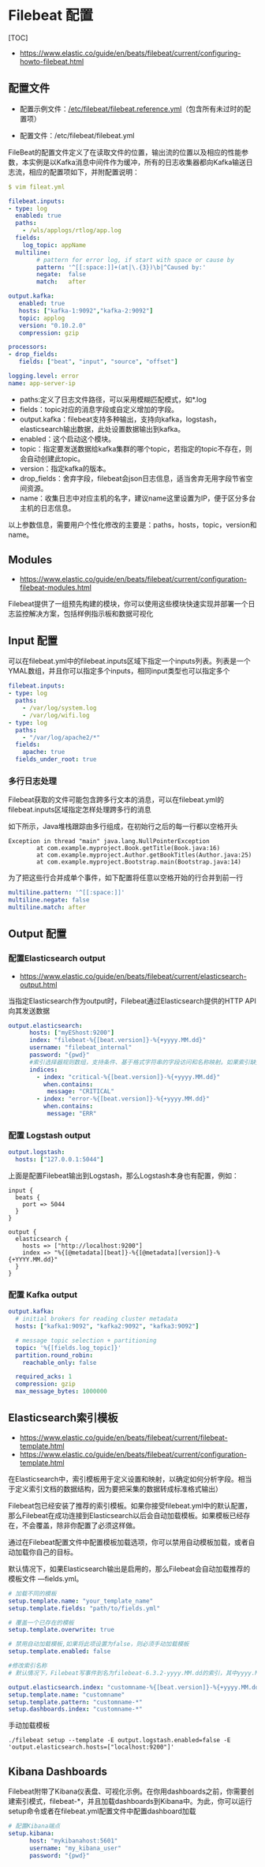 # Filebeat 配置

[TOC]

- <https://www.elastic.co/guide/en/beats/filebeat/current/configuring-howto-filebeat.html>

## 配置文件

- 配置示例文件：[/etc/filebeat/filebeat.reference.yml](https://www.elastic.co/guide/en/beats/filebeat/current/filebeat-reference-yml.html)（包含所有未过时的配置项）

- 配置文件：/etc/filebeat/filebeat.yml

FileBeat的配置文件定义了在读取文件的位置，输出流的位置以及相应的性能参数，本实例是以Kafka消息中间件作为缓冲，所有的日志收集器都向Kafka输送日志流，相应的配置项如下，并附配置说明：

```yml
$ vim fileat.yml

filebeat.inputs:
- type: log
  enabled: true
  paths:
    - /wls/applogs/rtlog/app.log
  fields:
    log_topic: appName
  multiline:
        # pattern for error log, if start with space or cause by 
        pattern: '^[[:space:]]+(at|\.{3})\b|^Caused by:'
        negate:  false
        match:   after

output.kafka:
   enabled: true
   hosts: ["kafka-1:9092","kafka-2:9092"]
   topic: applog
   version: "0.10.2.0"
   compression: gzip

processors:
- drop_fields:
   fields: ["beat", "input", "source", "offset"]

logging.level: error
name: app-server-ip
```

- paths:定义了日志文件路径，可以采用模糊匹配模式，如*.log
- fields：topic对应的消息字段或自定义增加的字段。
- output.kafka：filebeat支持多种输出，支持向kafka，logstash，elasticsearch输出数据，此处设置数据输出到kafka。
- enabled：这个启动这个模块。
- topic：指定要发送数据给kafka集群的哪个topic，若指定的topic不存在，则会自动创建此topic。
- version：指定kafka的版本。
- drop_fields：舍弃字段，filebeat会json日志信息，适当舍弃无用字段节省空间资源。
- name：收集日志中对应主机的名字，建议name这里设置为IP，便于区分多台主机的日志信息。

以上参数信息，需要用户个性化修改的主要是：paths，hosts，topic，version和name。

## Modules

- <https://www.elastic.co/guide/en/beats/filebeat/current/configuration-filebeat-modules.html>

Filebeat提供了一组预先构建的模块，你可以使用这些模块快速实现并部署一个日志监控解决方案，包括样例指示板和数据可视化

## Input 配置

可以在filebeat.yml中的filebeat.inputs区域下指定一个inputs列表。列表是一个YMAL数组，并且你可以指定多个inputs，相同input类型也可以指定多个

```yml
filebeat.inputs:
- type: log
  paths:
    - /var/log/system.log
    - /var/log/wifi.log
- type: log
  paths:
    - "/var/log/apache2/*"
  fields:
    apache: true
  fields_under_root: true

```

### 多行日志处理

Filebeat获取的文件可能包含跨多行文本的消息，可以在filebeat.yml的filebeat.inputs区域指定怎样处理跨多行的消息

如下所示，Java堆栈跟踪由多行组成，在初始行之后的每一行都以空格开头

```text
Exception in thread "main" java.lang.NullPointerException
        at com.example.myproject.Book.getTitle(Book.java:16)
        at com.example.myproject.Author.getBookTitles(Author.java:25)
        at com.example.myproject.Bootstrap.main(Bootstrap.java:14)
```

为了把这些行合并成单个事件，如下配置将任意以空格开始的行合并到前一行

```yml
multiline.pattern: '^[[:space:]]'
multiline.negate: false
multiline.match: after
```

## Output 配置

### 配置Elasticsearch output  

- <https://www.elastic.co/guide/en/beats/filebeat/current/elasticsearch-output.html>

当指定Elasticsearch作为output时，Filebeat通过Elasticsearch提供的HTTP API向其发送数据

``` yaml
output.elasticsearch:
      hosts: ["myEShost:9200"]
      index: "filebeat-%{[beat.version]}-%{+yyyy.MM.dd}"
      username: "filebeat_internal"
      password: "{pwd}"
      #索引选择器规则数组，支持条件、基于格式字符串的字段访问和名称映射。如果索引缺失或没有匹配规则，将使用index字段
      indices:
        - index: "critical-%{[beat.version]}-%{+yyyy.MM.dd}"
          when.contains:
           message: "CRITICAL"
        - index: "error-%{[beat.version]}-%{+yyyy.MM.dd}"
          when.contains:
           message: "ERR"
```

### 配置 Logstash output

``` yml
output.logstash:
  hosts: ["127.0.0.1:5044"]
```

上面是配置Filebeat输出到Logstash，那么Logstash本身也有配置，例如：

```text
input {
  beats {
    port => 5044
  }
}

output {
  elasticsearch {
    hosts => ["http://localhost:9200"]
    index => "%{[@metadata][beat]}-%{[@metadata][version]}-%{+YYYY.MM.dd}"
  }
}
```

### 配置 Kafka output

```yml
output.kafka:
  # initial brokers for reading cluster metadata
  hosts: ["kafka1:9092", "kafka2:9092", "kafka3:9092"]

  # message topic selection + partitioning
  topic: '%{[fields.log_topic]}'
  partition.round_robin:
    reachable_only: false

  required_acks: 1
  compression: gzip
  max_message_bytes: 1000000
```

## Elasticsearch索引模板

- <https://www.elastic.co/guide/en/beats/filebeat/current/filebeat-template.html>
- <https://www.elastic.co/guide/en/beats/filebeat/current/configuration-template.html>

在Elasticsearch中，索引模板用于定义设置和映射，以确定如何分析字段。相当于定义索引文档的数据结构，因为要把采集的数据转成标准格式输出）

Filebeat包已经安装了推荐的索引模板。如果你接受filebeat.yml中的默认配置，那么Filebeat在成功连接到Elasticsearch以后会自动加载模板。如果模板已经存在，不会覆盖，除非你配置了必须这样做。

通过在Filebeat配置文件中配置模板加载选项，你可以禁用自动模板加载，或者自动加载你自己的目标。

默认情况下，如果Elasticsearch输出是启用的，那么Filebeat会自动加载推荐的模板文件 —fields.yml。

``` yaml
# 加载不同的模板
setup.template.name: "your_template_name"
setup.template.fields: "path/to/fields.yml"

# 覆盖一个已存在的模板
setup.template.overwrite: true

# 禁用自动加载模板,如果将此项设置为false，则必须手动加载模板
setup.template.enabled: false

#修改索引名称
# 默认情况下，Filebeat写事件到名为filebeat-6.3.2-yyyy.MM.dd的索引，其中yyyy.MM.dd是事件被索引的日期。为了用一个不同的名字，你可以在Elasticsearch输出中设置index选项。例如：

output.elasticsearch.index: "customname-%{[beat.version]}-%{+yyyy.MM.dd}"
setup.template.name: "customname"
setup.template.pattern: "customname-*"
setup.dashboards.index: "customname-*"

```

手动加载模板

`./filebeat setup --template -E output.logstash.enabled=false -E 'output.elasticsearch.hosts=["localhost:9200"]'`

## Kibana Dashboards

Filebeat附带了Kibana仪表盘、可视化示例。在你用dashboards之前，你需要创建索引模式，filebeat-*，并且加载dashboards到Kibana中。为此，你可以运行setup命令或者在filebeat.yml配置文件中配置dashboard加载

``` yaml
# 配置Kibana端点
setup.kibana:
      host: "mykibanahost:5601"
      username: "my_kibana_user"
      password: "{pwd}"
```
